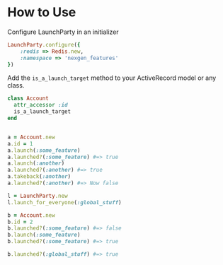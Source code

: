 # How to Use

Configure LaunchParty in an initializer
```ruby
LaunchParty.configure({
    :redis => Redis.new,
    :namespace => 'nexgen_features'
})
```

Add the `is_a_launch_target` method to your ActiveRecord model or any class.
```ruby
class Account
  attr_accessor :id
  is_a_launch_target
end
```

```ruby

a = Account.new
a.id = 1
a.launch(:some_feature)
a.launched?(:some_feature) #=> true
a.launch(:another)
a.launched?(:another) #=> true
a.takeback(:another)
a.launched?(:another) #=> Now false

l = LaunchParty.new
l.launch_for_everyone(:global_stuff)

b = Account.new
b.id = 2
b.launched?(:some_feature) #=> false
b.launch(:some_feature)
b.launched?(:some_feature) #=> true

b.launched?(:global_stuff) #=> true
```